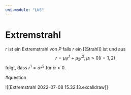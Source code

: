 ```yaml
---
uni-module: "LNS"
---
```


# Extremstrahl

$r$ ist ein Extremstrahl von $P$ falls $r$ ein [[Strahl]] ist und aus
$$r=\mu_{1} r^{1}+\mu_{2} r^{2}, \mu_{i}>0(i=1,2)$$
folgt, dass $r^1=\alpha r^2$ für $\alpha > 0$.

#question

![[Extremstrahl 2022-07-08 15.32.13.excalidraw]]
